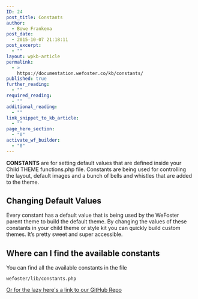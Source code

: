 ```yaml
---
ID: 24
post_title: Constants
author:
  - Bowe Frankema
post_date:
  - 2015-10-07 21:18:11
post_excerpt:
  - ""
layout: wpkb-article
permalink:
  - >
    https://documentation.wefoster.co/kb/constants/
published: true
further_reading:
  - ""
required_reading:
  - ""
additional_reading:
  - ""
link_snippet_to_kb_article:
  - ""
page_hero_section:
  - "0"
activate_wf_builder:
  - "0"
---
```

**CONSTANTS** are for setting default values that are defined inside your Child THEME functions.php file. Constants are being used for controlling the layout, default images and a bunch of bells and whistles that are added to the theme.

## Changing Default Values

Every constant has a default value that is being used by the WeFoster parent theme to build the default theme. By changing the values of these constants in your child theme or style kit you can quickly build custom themes. It’s pretty sweet and super accessible.

## Where can I find the available constants

You can find all the available constants in the file

    wefoster/lib/constants.php
    

[Or for the lazy here's a link to our GitHub Repo][1]

 [1]: https://github.com/WeFoster/wefoster/blob/master/lib/constants.php